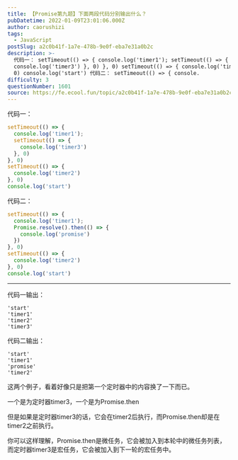 ```yaml
---
title: 【Promise第九题】下面两段代码分别输出什么？
pubDatetime: 2022-01-09T23:01:06.000Z
author: caorushizi
tags:
  - JavaScript
postSlug: a2c0b41f-1a7e-478b-9e0f-eba7e31a0b2c
description: >-
  代码一： setTimeout(() => { console.log('timer1'); setTimeout(() => {
  console.log('timer3') }, 0) }, 0) setTimeout(() => { console.log('timer2') },
  0) console.log('start') 代码二： setTimeout(() => { console.
difficulty: 3
questionNumber: 1601
source: https://fe.ecool.fun/topic/a2c0b41f-1a7e-478b-9e0f-eba7e31a0b2c
---
```


代码一：
```js
setTimeout(() => {
  console.log('timer1');
  setTimeout(() => {
    console.log('timer3')
  }, 0)
}, 0)
setTimeout(() => {
  console.log('timer2')
}, 0)
console.log('start')
```

代码二：
```js
setTimeout(() => {
  console.log('timer1');
  Promise.resolve().then(() => {
    console.log('promise')
  })
}, 0)
setTimeout(() => {
  console.log('timer2')
}, 0)
console.log('start')
```

---

代码一输出：
```
'start'
'timer1'
'timer2'
'timer3'
```

代码二输出：
```
'start'
'timer1'
'promise'
'timer2'
```

这两个例子，看着好像只是把第一个定时器中的内容换了一下而已。

一个是为定时器timer3，一个是为Promise.then

但是如果是定时器timer3的话，它会在timer2后执行，而Promise.then却是在timer2之前执行。

你可以这样理解，Promise.then是微任务，它会被加入到本轮中的微任务列表，而定时器timer3是宏任务，它会被加入到下一轮的宏任务中。

